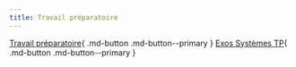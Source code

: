```yaml
---
title: Travail préparatoire
---
```


[comment]: <> (Page manuelle)

[Travail préparatoire](https://github.com/xpessoles/PSI_Preparation_Oral/raw/main/2025_ActivitesPreparation.pdf){ .md-button .md-button--primary }
[Exos Systèmes TP](https://github.com/xpessoles/PSI_Preparation_Oral/raw/main/2025_TD_Systemes.pdf){ .md-button .md-button--primary }